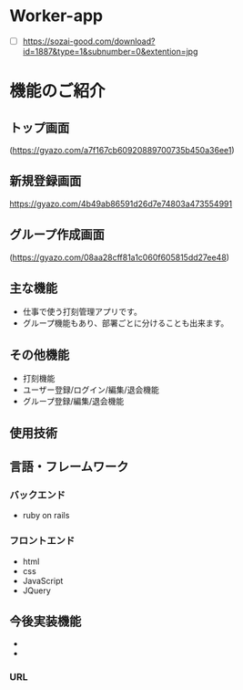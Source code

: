 
# Worker-app

- [ ] https://sozai-good.com/download?id=1887&type=1&subnumber=0&extention=jpg


# 機能のご紹介
## トップ画面
  (https://gyazo.com/a7f167cb60920889700735b450a36ee1)

## 新規登録画面
  https://gyazo.com/4b49ab86591d26d7e74803a473554991

## グループ作成画面
  (https://gyazo.com/08aa28cff81a1c060f605815dd27ee48)

## 主な機能
- 仕事で使う打刻管理アプリです。
- グループ機能もあり、部署ごとに分けることも出来ます。

## その他機能
- 打刻機能
- ユーザー登録/ログイン/編集/退会機能
- グループ登録/編集/退会機能

## 使用技術

## 言語・フレームワーク
### バックエンド
- ruby on rails

### フロントエンド
- html
- css
- JavaScript
- JQuery

## 今後実装機能
- 
- 

### URL
